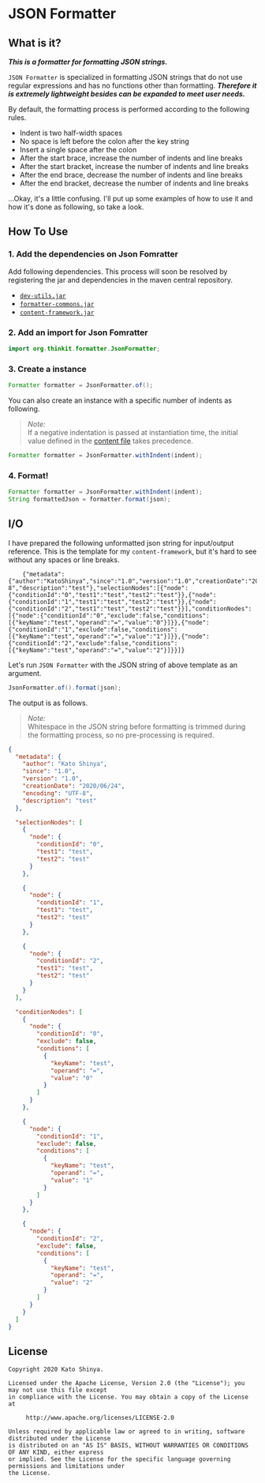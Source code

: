 # JSON Formatter

## What is it?

**_This is a formatter for formatting JSON strings._**

`JSON Formatter` is specialized in formatting JSON strings that do not use regular expressions and has no functions other than formatting. **_Therefore it is extremely lightweight besides can be expanded to meet user needs._**

By default, the formatting process is performed according to the following rules.

- Indent is two half-width spaces
- No space is left before the colon after the key string
- Insert a single space after the colon
- After the start brace, increase the number of indents and line breaks
- After the start bracket, increase the number of indents and line breaks
- After the end brace, decrease the number of indents and line breaks
- After the end bracket, decrease the number of indents and line breaks

...Okay, it's a little confusing. I'll put up some examples of how to use it and how it's done as following, so take a look.

## How To Use

### 1. Add the dependencies on Json Fomratter

Add following dependencies. This process will soon be resolved by registering the jar and dependencies in the maven central repository.

- [`dev-utils.jar`](https://github.com/myConsciousness/dev-utils)
- [`formatter-commons.jar`](https://github.com/myConsciousness/formatter-commons)
- [`content-framework.jar`](https://github.com/myConsciousness/content-framework)

### 2. Add an import for Json Fomratter

```java
import org.thinkit.formatter.JsonFormatter;
```

### 3. Create a instance

```java
Formatter formatter = JsonFormatter.of();
```

You can also create an instance with a specific number of indents as following.

> _Note:_<br>
> If a negative indentation is passed at instantiation time, the initial value defined in the [content file](https://github.com/myConsciousness/json-formatter/blob/master/src/main/resources/content/formatter/json/JsonDefaultIndentItem.json) takes precedence.

```java
Formatter formatter = JsonFormatter.withIndent(indent);
```

### 4. Format!

```java
Formatter formatter = JsonFormatter.withIndent(indent);
String formattedJson = formatter.format(json);
```

## I/O

I have prepared the following unformatted json string for input/output reference. This is the template for my `content-framework`, but it's hard to see without any spaces or line breaks.

```
    {"metadata":{"author":"KatoShinya","since":"1.0","version":"1.0","creationDate":"2020/06/24","encoding":"UTF-8","description":"test"},"selectionNodes":[{"node":{"conditionId":"0","test1":"test","test2":"test"}},{"node":{"conditionId":"1","test1":"test","test2":"test"}},{"node":{"conditionId":"2","test1":"test","test2":"test"}}],"conditionNodes":[{"node":{"conditionId":"0","exclude":false,"conditions":[{"keyName":"test","operand":"=","value":"0"}]}},{"node":{"conditionId":"1","exclude":false,"conditions":[{"keyName":"test","operand":"=","value":"1"}]}},{"node":{"conditionId":"2","exclude":false,"conditions":[{"keyName":"test","operand":"=","value":"2"}]}}]}
```

Let's run `JSON Formatter` with the JSON string of above template as an argument.

```java
JsonFormatter.of().format(json);
```

The output is as follows.

> _Note:_<br>
> Whitespace in the JSON string before formatting is trimmed during the formatting process, so no pre-processing is required.

```json
{
  "metadata": {
    "author": "Kato Shinya",
    "since": "1.0",
    "version": "1.0",
    "creationDate": "2020/06/24",
    "encoding": "UTF-8",
    "description": "test"
  },

  "selectionNodes": [
    {
      "node": {
        "conditionId": "0",
        "test1": "test",
        "test2": "test"
      }
    },

    {
      "node": {
        "conditionId": "1",
        "test1": "test",
        "test2": "test"
      }
    },

    {
      "node": {
        "conditionId": "2",
        "test1": "test",
        "test2": "test"
      }
    }
  ],

  "conditionNodes": [
    {
      "node": {
        "conditionId": "0",
        "exclude": false,
        "conditions": [
          {
            "keyName": "test",
            "operand": "=",
            "value": "0"
          }
        ]
      }
    },

    {
      "node": {
        "conditionId": "1",
        "exclude": false,
        "conditions": [
          {
            "keyName": "test",
            "operand": "=",
            "value": "1"
          }
        ]
      }
    },

    {
      "node": {
        "conditionId": "2",
        "exclude": false,
        "conditions": [
          {
            "keyName": "test",
            "operand": "=",
            "value": "2"
          }
        ]
      }
    }
  ]
}
```

## License

```
Copyright 2020 Kato Shinya.

Licensed under the Apache License, Version 2.0 (the "License"); you may not use this file except
in compliance with the License. You may obtain a copy of the License at

     http://www.apache.org/licenses/LICENSE-2.0

Unless required by applicable law or agreed to in writing, software distributed under the License
is distributed on an "AS IS" BASIS, WITHOUT WARRANTIES OR CONDITIONS OF ANY KIND, either express
or implied. See the License for the specific language governing permissions and limitations under
the License.
```
